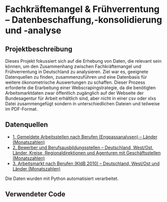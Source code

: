 # Fachkräftemangel & Frühverrentung – Datenbeschaffung,-konsolidierung und -analyse

## Projektbeschreibung
Dieses Projekt fokussiert sich auf die Erhebung von Daten, die relevant sein können, um den Zusammenhang zwischen Fachkräftemangel und Frühverrentung in Deutschland zu analysieren. Ziel war es, geeignete Datenquellen zu finden, zusammenzuführen und eine Datenbasis für weitere ökonometrische Auswertungen zu schaffen. Dieser Prozess erforderte die Erarbeitung einer Webscrapingstrategie, da die benötigten Arbeitsmarktdaten zwar öffentlich zugänglich auf der Webseite der Bundesagentur für Arbeit erhältlich sind, aber nicht in einer csv oder xlxs Datei zusammengefügt sondern in unterschiedlichen Dateien und teilweise im PDF-Format.

## Datenquellen
- [1.	Gemeldete Arbeitsstellen nach Berufen (Engpassanalysen) – Länder (Monatszahlen)](https://statistik.arbeitsagentur.de/SiteGlobals/Forms/Suche/Einzelheftsuche_Formular.html?topic_f=analyse-gemeldete-arbeitsstellen-kldb2010 )
- [2.	Bewerber und Berufsausbildungsstellen – Deutschland, West/Ost, Länder, Kreise, Regionaldirektionen und Agenturen mit Geschäftsstellen (Monatszahlen)]([https://www-genesis.destatis.de/](https://statistik.arbeitsagentur.de/SiteGlobals/Forms/Suche/Einzelheftsuche_Formular.html?nn=1459818&topic_f=ausb-ausbildungsstellenmarkt-mit-zkt))
- [3.	Arbeitsmarkt nach Berufen (KldB 2010) – Deutschland, West/Ost und Länder (Monatszahlen)](https://statistik.arbeitsagentur.de/SiteGlobals/Forms/Suche/Einzelheftsuche_Formular.html?r_f=bl_Baden-Wuerttemberg&topic_f=berufe-heft-kldb2010)

Die Daten wurden mit Python automatisiert verarbeitet.

## Verwendeter Code

